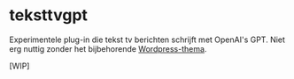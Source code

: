 # teksttvgpt
Experimentele plug-in die tekst tv berichten schrijft met OpenAI's GPT. Niet erg nuttig zonder het bijbehorende [Wordpress-thema](https://github.com/oszuidwest/streekomroep-wp).

[WIP]
